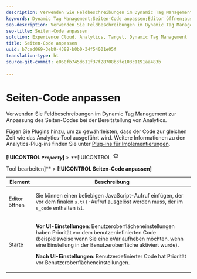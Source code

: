 ```yaml
---
description: Verwenden Sie Feldbeschreibungen im Dynamic Tag Management zur Anpassung des Seiten-Codes bei der Bereitstellung von Analytics.
keywords: Dynamic Tag Management;Seiten-Code anpassen;Editor öffnen;ausführen
seo-description: Verwenden Sie Feldbeschreibungen im Dynamic Tag Management zur Anpassung des Seiten-Codes bei der Bereitstellung von Analytics.
seo-title: Seiten-Code anpassen
solution: Experience Cloud, Analytics, Target, Dynamic Tag Management
title: Seiten-Code anpassen
uuid: b7cad069-3eb8-4388-b0b0-34f54001e05f
translation-type: ht
source-git-commit: e060fb745d611f37f28708b3fe103c1191aa483b

---
```



# Seiten-Code anpassen

Verwenden Sie Feldbeschreibungen im Dynamic Tag Management zur Anpassung des Seiten-Codes bei der Bereitstellung von Analytics.

Fügen Sie Plugins hinzu, um zu gewährleisten, dass der Code zur gleichen Zeit wie das Analytics-Tool ausgeführt wird. Weitere Informationen zu den Analytics-Plug-ins finden Sie unter [Plug-ins für Implementierungen](../../../implement/js-implementation/plugins/impl-plugins.md#concept_021F5E4A6BD745AE91E85E7138BE930F).

**[!UICONTROL *`Property`*]** &gt; **[!UICONTROL   ![](assets/settings_gear.png)

Tool bearbeiten]** &gt; **[!UICONTROL Seiten-Code anpassen]**

<table id="table_A4676A5FEE814DF9A05DA0E56F8B4C6D"> 
 <thead> 
  <tr> 
   <th colname="col1" class="entry"> Element </th> 
   <th colname="col2" class="entry"> Beschreibung </th> 
  </tr> 
 </thead>
 <tbody> 
  <tr> 
   <td colname="col1"> <p>Editor öffnen </p> </td> 
   <td colname="col2"> <p>Sie können einen beliebigen JavaScript-Aufruf einfügen, der vor dem finalen <code>s.t()</code>-Aufruf ausgelöst werden muss, der im <code>s_code</code> enthalten ist. </p> </td> 
  </tr> 
  <tr> 
   <td colname="col1"> <p>Starte </p> </td> 
   <td colname="col2"> <p> <b>Vor UI-Einstellungen</b>: Benutzeroberflächeneinstellungen haben Priorität vor dem benutzerdefinierten Code (beispielsweise wenn Sie eine eVar aufheben möchten, wenn eine Einstellung in der Benutzeroberfläche aktiviert wurde). </p> <p> <b>Nach UI-Einstellungen</b>: Benutzerdefinierter Code hat Priorität vor Benutzeroberflächeneinstellungen. </p> </td> 
  </tr> 
 </tbody> 
</table>

